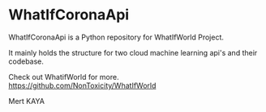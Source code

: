 # WhatIfCoronaApi

WhatIfCoronaApi is a Python repository for WhatIfWorld Project.

It mainly holds the structure for two cloud machine learning api's and their codebase.

Check out WhatifWorld for more.
https://github.com/NonToxicity/WhatIfWorld

Mert KAYA
